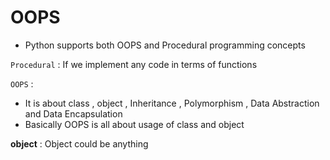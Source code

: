 # OOPS
* Python supports both OOPS and Procedural programming concepts 

`Procedural` : If we implement any code in terms of functions

`OOPS` : 

* It is about class , object , Inheritance , Polymorphism , Data Abstraction and Data Encapsulation
* Basically OOPS is all about usage of class and object

**object** : Object could be anything